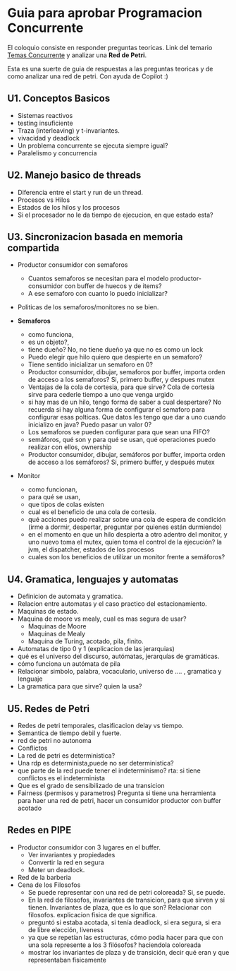 # Guia para aprobar Programacion Concurrente
El coloquio consiste en responder preguntas teoricas. Link del temario [Temas Concurrente](https://docs.google.com/document/d/1dMvB69jC6K6AQv6SJNST09_SznFLcs0rXoGxXJOS_n8/edit) y analizar una **Red de Petri**. 

Esta es una suerte de guia de respuestas a las preguntas teoricas y de como analizar una red de petri. Con ayuda de Copilot :)


## U1. Conceptos Basicos
- Sistemas reactivos
- testing insuficiente
- Traza (interleaving) y t-invariantes.
- vivacidad y deadlock
- Un problema concurrente se ejecuta siempre igual?
- Paralelismo y concurrencia

## U2. Manejo basico de threads
- Diferencia entre el start y run de un thread.
- Procesos vs Hilos
- Estados de los hilos y los procesos
- Si el procesador no le da tiempo de ejecucion, en que estado esta?

## U3. Sincronizacion basada en memoria compartida
- Productor consumidor con semaforos
    - Cuantos semaforos se necesitan para el modelo productor-consumidor con buffer de huecos y de items?
    - A ese semaforo con cuanto lo puedo inicializar?
- Politicas de los semaforos/monitores no se bien.    

- **Semaforos**
    - como funciona, 
    - es un objeto?, 
    - tiene dueño? No, no tiene dueño ya que no es como un lock
    - Puedo elegir que hilo quiero que despierte en un semaforo?
    - Tiene sentido inicializar un semaforo en 0?
    - Productor consumidor, dibujar, semaforos por buffer, importa orden de acceso a los semaforos? Si, primero buffer, y despues mutex
    - Ventajas de la cola de cortesia, para que sirve? Cola de cortesia sirve para cederle tiempo a uno que venga urgido
    - si hay mas de un hilo, tengo forma de saber a cual despertare? No recuerda si hay alguna forma de configurar el semaforo para configurar esas polticas. Que datos les tengo que dar a uno cuando inicializo en java? Puedo pasar un valor 0?
    - Los semaforos se pueden configurar para que sean una FIFO?
    - semáforos, qué son y para qué se usan, qué operaciones puedo realizar con ellos, ownership
    - Productor consumidor, dibujar, semáforos por buffer, importa orden de acceso a los semáforos? Si, primero buffer, y después mutex

- Monitor
    - como funcionan, 
    - para qué se usan, 
    - que tipos de colas existen
    - cual es el beneficio de una cola de cortesía. 
    - qué acciones puedo realizar sobre una cola de espera de condición (irme a dormir, despertar, preguntar por quienes están durmiendo)
    - en el momento en que un hilo despierta a otro adentro del monitor, y uno nuevo toma el mutex, quien toma el control de la ejecución? la jvm, el dispatcher, estados de los procesos
    - cuales son los beneficios de utilizar un monitor frente a semáforos?



## U4. Gramatica, lenguajes y automatas
- Definicion de automata y gramatica.
- Relacion entre automatas y el caso practico del estacionamiento.
- Maquinas de estado.
- Maquina de moore vs mealy, cual es mas segura de usar?
    - Maquinas de Moore
    - Maquinas de Mealy
    - Maquina de Turing, acotado, pila, finito.
- Automatas de tipo 0 y 1 (explicacion de las jerarquias)
- qué es el universo del discurso, autómatas, jerarquías de gramáticas.
- cómo funciona un autómata de pila
- Relacionar simbolo, palabra, vocaculario, universo de .... , gramatica y lenguaje
- La gramatica para que sirve? quien la usa?

## U5. Redes de Petri
- Redes de petri temporales, clasificacion delay vs tiempo.
- Semantica de tiempo debil y fuerte.
- red de petri no autonoma
- Conflictos
- La red de petri es deterministica?
- Una rdp es determinista,puede no ser deterministica?
- que parte de la red puede tener el indeterminismo?  rta: si tiene conflictos es el indeterminista
- Que es el grado de sensibilizado de una transicion
- Fairness (permisos y parametros) Pregunta si tiene una herramienta para haer una red de petri, hacer un consumidor productor con buffer acotado

## Redes en PIPE
- Productor consumidor con 3 lugares en el buffer.
    - Ver invariantes y propiedades
    - Convertir la red en segura
    - Meter un deadlock.
- Red de la barberia
- Cena de los Filosofos
    - Se puede representar con una red de petri coloreada? Si, se puede.
    - En la red de filosofos, invariantes de transicion, para que sirven y si tienen. Invariantes de plaza, que es lo que son? Relacionar con filosofos. explicacion fisica de que significa.
    - preguntó si estaba acotada, si tenía deadlock, si era segura, si era de libre elección, liveness
    - ya que se repetían las estructuras, cómo podia hacer para que con una sola represente a los 3 filósofos? haciendola coloreada
    - mostrar los invariantes de plaza y de transición, decir qué eran y que representaban fisicamente
